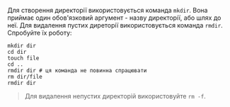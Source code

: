 Для створення директорії використовується команда `mkdir`. Вона приймає один обов'язковий аргумент - назву директорії, або шлях до неї.
Для видалення пустих диреторії використовується команда `rmdir`.
Спробуйте їх роботу:
```
mkdir dir
cd dir 
touch file
cd ..
rmdir dir # ця команда не повинна спрацювати
rm dir/file
rmdir dir
``` 
>Для видалення непустих директорій використовуйте `rm -f`.
